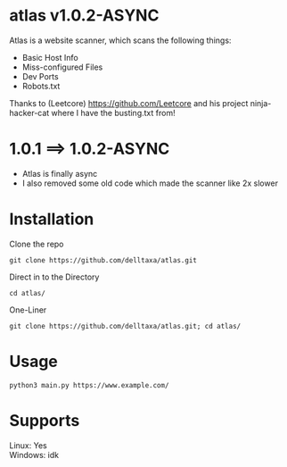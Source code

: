 # atlas v1.0.2-ASYNC

Atlas is a website scanner, which scans the following things:

* Basic Host Info <br/>
* Miss-configured Files <br/>
* Dev Ports <br/>
* Robots.txt <br/>

Thanks to (Leetcore) https://github.com/Leetcore
and his project ninja-hacker-cat
where I have the busting.txt from!

# 1.0.1 ==> 1.0.2-ASYNC

* Atlas is finally async
* I also removed some old code which made the scanner like 2x slower

# Installation

Clone the repo
```
git clone https://github.com/delltaxa/atlas.git
```

Direct in to the Directory
```
cd atlas/
```

One-Liner
```
git clone https://github.com/delltaxa/atlas.git; cd atlas/
```

# Usage

```
python3 main.py https://www.example.com/
```

# Supports

Linux:   Yes <br/>
Windows: idk
